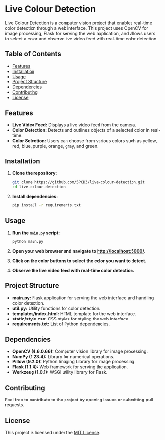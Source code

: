 # Live Colour Detection

Live Colour Detection is a computer vision project that enables real-time color detection through a web interface. This project uses OpenCV for image processing, Flask for serving the web application, and allows users to select a color and observe live video feed with real-time color detection.

## Table of Contents
- [Features](#features)
- [Installation](#installation)
- [Usage](#usage)
- [Project Structure](#project-structure)
- [Dependencies](#dependencies)
- [Contributing](#contributing)
- [License](#license)

## Features

- **Live Video Feed:** Displays a live video feed from the camera.
- **Color Detection:** Detects and outlines objects of a selected color in real-time.
- **Color Selection:** Users can choose from various colors such as yellow, red, blue, purple, orange, gray, and green.

## Installation

1. **Clone the repository:**

    ```bash
    git clone https://github.com/5PCD3/live-colour-detection.git
    cd live-colour-detection
    ```

2. **Install dependencies:**

    ```bash
    pip install -r requirements.txt
    ```

## Usage

1. **Run the `main.py` script:**

    ```bash
    python main.py
    ```

2. **Open your web browser and navigate to [http://localhost:5000/](http://localhost:5000/).**

3. **Click on the color buttons to select the color you want to detect.**

4. **Observe the live video feed with real-time color detection.**

## Project Structure

- **main.py:** Flask application for serving the web interface and handling color detection.
- **util.py:** Utility functions for color detection.
- **templates/index.html:** HTML template for the web interface.
- **static/style.css:** CSS styles for styling the web interface.
- **requirements.txt:** List of Python dependencies.

## Dependencies

- **OpenCV (4.6.0.66):** Computer vision library for image processing.
- **NumPy (1.23.4):** Library for numerical operations.
- **Pillow (9.2.0):** Python Imaging Library for image processing.
- **Flask (1.1.4):** Web framework for serving the application.
- **Werkzeug (1.0.1):** WSGI utility library for Flask.

## Contributing

Feel free to contribute to the project by opening issues or submitting pull requests.

## License

This project is licensed under the [MIT License](LICENSE).
